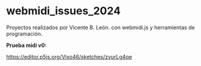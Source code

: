 # webmidi_issues_2024
Proyectos realizados por Vicente B. León. con webmidi.js y herramientas de programación.

**Prueba midi v0:**

https://editor.p5js.org/Vixo46/sketches/zvurLg4qe

